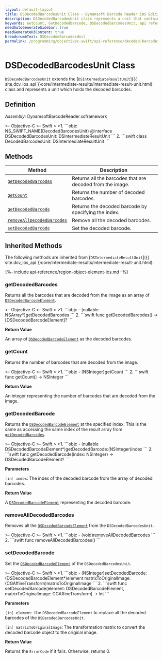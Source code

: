 ```yaml
---
layout: default-layout
title: DSDecodedBarcodesUnit Class - Dynamsoft Barcode Reader iOS Edition
description: DSDecodedBarcodesUnit class represents a unit that contains decoded barcode elements. It inherits from the DSIntermediateResultUnit class.
keywords: GetCount, GetDecodedBarcode, DSDecodedBarcodesUnit, api reference
needAutoGenerateSidebar: true
needGenerateH3Content: true
breadcrumbText: DSDecodedBarcodesUnit
permalink: /programming/objectivec-swift/api-reference/decoded-barcodes-unit.html
---
```


# DSDecodedBarcodesUnit Class

`DSDecodedBarcodesUnit` extends the [`DSIntermediateResultUnit`]({{ site.dcv_ios_api }}core/intermediate-results/intermediate-result-unit.html) class and represents a unit which holds the decoded barcodes.

## Definition

*Assembly:* DynamsoftBarcodeReader.xcframework

<div class="sample-code-prefix"></div>
>- Objective-C
>- Swift
>
>1. 
```objc
NS_SWIFT_NAME(DecodedBarcodesUnit)
@interface DSDecodedBarcodesUnit: DSIntermediateResultUnit
```
2. 
```swift
class DecodedBarcodesUnit: DSIntermediateResultUnit
```

## Methods

| Method | Description |
|------- |-------------|
| [`getDecodedBarcodes`](#getdecodedbarcodes) | Returns all the barcodes that are decoded from the image. |
| [`getCount`](#getcount) | Returns the number of decoded barcodes. |
| [`getDecodedBarcode`](#getdecodedbarcode) | Returns the decoded barcode by specifying the index. |
| [`removeAllDecodedBarcodes`](#removealldecodedbarcodes) | Remove all the decoded barcodes. |
| [`setDecodedBarcode`](#setdecodedbarcode) | Set the decoded barcode. |

## Inherited Methods

The following methods are inherited from [`DSIntermediateResultUnit`]({{ site.dcv_ios_api }}core/intermediate-results/intermediate-result-unit.html).

{%- include api-reference/region-object-element-ios.md -%}

### getDecodedBarcodes

Returns all the barcodes that are decoded from the image as an array of [`DSDecodedBarcodeElement`](decoded-barcode-element.md).

<div class="sample-code-prefix"></div>
>- Objective-C
>- Swift
>
>1. 
```objc
- (nullable NSArray<DSDecodedBarcodeElement*>*)getDecodedBarcodes
```
2. 
```swift
func getDecodedBarcodes() -> [DSDecodedBarcodeElement]?
```

**Return Value**

An array of [`DSDecodedBarcodeElement`](decoded-barcode-element.md) as the decoded barcodes.

### getCount

Returns the number of barcodes that are decoded from the image.

<div class="sample-code-prefix"></div>
>- Objective-C
>- Swift
>
>1. 
```objc
- (NSInteger)getCount
```
2. 
```swift
func getCount() -> NSInteger
```

**Return Value**

An integer representing the number of barcodes that are decoded from the image.

### getDecodedBarcode

Returns the [`DSDecodedBarcodeElement`](decoded-barcode-element.md) at the specified index. This is the same as accessing the same index of the result array from [`getDecodedBarcodes`](#getdecodedbarcodes).

<div class="sample-code-prefix"></div>
>- Objective-C
>- Swift
>
>1. 
```objc
- (nullable DSDecodedBarcodeElement*)getDecodedBarcode:(NSInteger)index
```
2. 
```swift
func getDecodedBarcode(index: NSInteger) -> DSDecodedBarcodeElement?
```

**Parameters**

`[in] index`: The index of the decoded barcode from the array of decoded barcodes.

**Return Value**

A [`DSDecodedBarcodeElement`](decoded-barcode-element.md) representing the decoded barcode.

### removeAllDecodedBarcodes

Removes all the [`DSDecodedBarcodeElement`](decoded-barcode-element.md) from the `DSDecodedBarcodesUnit`.

<div class="sample-code-prefix"></div>
>- Objective-C
>- Swift
>
>1. 
```objc
- (void)removeAllDecodedBarcodes
```
2. 
```swift
func removeAllDecodedBarcodes()
```

### setDecodedBarcode

Set the [`DSDecodedBarcodeElement`](decoded-barcode-element.md) of the `DSDecodedBarcodesUnit`.

<div class="sample-code-prefix"></div>
>- Objective-C
>- Swift
>
>1. 
```objc
- (NSInteger)setDecodedBarcode:(DSDecodedBarcodeElement*)element
         matrixToOriginalImage:(CGAffineTransform)matrixToOriginalImage
```
2. 
```swift
func setDecodedBarcode(element: DSDecodedBarcodeElement, matrixToOriginalImage: CGAffineTransform) -> Int
```

**Parameters**

`[in] element`: The `DSDecodedBarcodeElement` to replace all the decoded barcodes of the `DSDecodedBarcodesUnit`.

`[in] matrixToOriginalImage`: The transformation matrix to convert the decoded barcode object to the original image.

**Return Value**

Returns the `ErrorCode` if it fails. Otherwise, returns 0.
